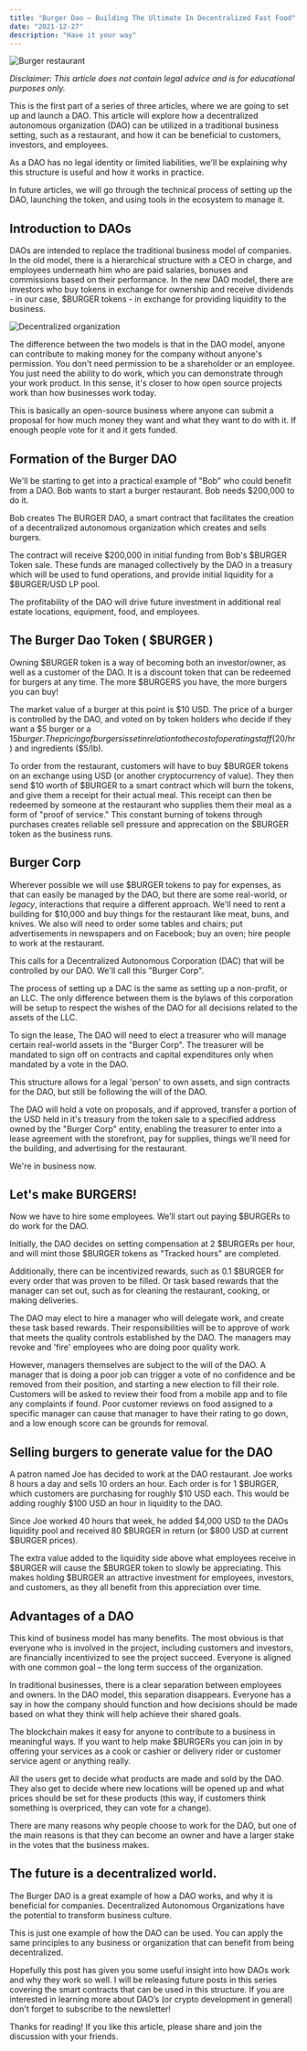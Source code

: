 ```yaml
---
title: "Burger Dao – Building The Ultimate In Decentralized Fast Food"
date: "2021-12-27"
description: "Have it your way"
---
```

![Burger restaurant](./Burger-with-fries-1024x536.jpg)

_Disclaimer: This article does not contain legal advice and is for educational purposes only._

This is the first part of a series of three articles, where we are going to set up and launch a DAO. This article will explore how a decentralized autonomous organization (DAO) can be utilized in a traditional business setting, such as a restaurant, and how it can be beneficial to customers, investors, and employees. 

As a DAO has no legal identity or limited liabilities, we'll be explaining why this structure is useful and how it works in practice.

In future articles, we will go through the technical process of setting up the DAO, launching the token, and using tools in the ecosystem to manage it.

## Introduction to DAOs 

DAOs are intended to replace the traditional business model of companies. In the old model, there is a hierarchical structure with a CEO in charge, and employees underneath him who are paid salaries, bonuses and commissions based on their performance. In the new DAO model, there are investors who buy tokens in exchange for ownership and receive dividends - in our case, $BURGER tokens - in exchange for providing liquidity to the business.

![Decentralized organization](./dao.jpg)

The difference between the two models is that in the DAO model, anyone can contribute to making money for the company without anyone's permission. You don't need permission to be a shareholder or an employee. You just need the ability to do work, which you can demonstrate through your work product. In this sense, it's closer to how open source projects work than how businesses work today.

This is basically an open-source business where anyone can submit a proposal for how much money they want and what they want to do with it. If enough people vote for it and it gets funded.

## Formation of the Burger DAO 

We'll be starting to get into a practical example of "Bob" who could benefit from a DAO. Bob wants to start a burger restaurant. Bob needs $200,000 to do it. 

Bob creates The BURGER DAO, a smart contract that facilitates the creation of a decentralized autonomous organization which creates and sells burgers. 

The contract will receive $200,000 in initial funding from Bob's $BURGER Token sale. These funds are managed collectively by the DAO in a treasury which will be used to fund operations, and provide initial liquidity for a $BURGER/USD LP pool.

The profitability of the DAO will drive future investment in additional real estate locations, equipment, food, and employees.

## The Burger Dao Token ( $BURGER ) 

Owning $BURGER token is a way of becoming both an investor/owner, as well as a customer of the DAO. It is a discount token that can be redeemed for burgers at any time. The more $BURGERS you have, the more burgers you can buy!

The market value of a burger at this point is $10 USD. The price of a burger is controlled by the DAO, and voted on by token holders who decide if they want a $5 burger or a $15 burger. The pricing of burgers is set in relation to the cost of operating staff ($20/hr) and ingredients ($5/lb). 

To order from the restaurant, customers will have to buy $BURGER tokens on an exchange using USD (or another cryptocurrency of value). They then send $10 worth of $BURGER to a smart contract which will burn the tokens, and give them a receipt for their actual meal. This receipt can then be redeemed by someone at the restaurant who supplies them their meal as a form of "proof of service." This constant burning of tokens through purchases creates reliable sell pressure and apprecation on the $BURGER token as the business runs.

## Burger Corp

Wherever possible we will use $BURGER tokens to pay for expenses, as that can easily be managed by the DAO, but there are some real-world, or *legacy*, interactions that require a different approach. We'll need to rent a building for $10,000 and buy things for the restaurant like meat, buns, and knives. We also will need to order some tables and chairs; put advertisements in newspapers and on Facebook; buy an oven; hire people to work at the restaurant.

This calls for a Decentralized Autonomous Corporation (DAC) that will be controlled by our DAO. We'll call this "Burger Corp".

The process of setting up a DAC is the same as setting up a non-profit, or an LLC. The only difference between them is the bylaws of this corporation will be setup to respect the wishes of the DAO for all decisions related to the assets of the LLC. 

To sign the lease, The DAO will need to elect a treasurer who will manage certain real-world assets in the "Burger Corp". The treasurer will be mandated to sign off on contracts and capital expenditures only when mandated by a vote in the DAO. 

This structure allows for a legal 'person' to own assets, and sign contracts for the DAO, but still be following the will of the DAO.

The DAO will hold a vote on proposals, and if approved, transfer a portion of the USD held in it's treasury from the token sale to a specified address owned by the "Burger Corp" entity, enabling the treasurer to enter into a lease agreement with the storefront, pay for supplies, things we'll need for the building, and advertising for the restaurant.

We're in business now.

## Let's make BURGERS!

Now we have to hire some employees. We’ll start out paying $BURGERs to do work for the DAO. 

Initially, the DAO decides on setting compensation at 2 $BURGERs per hour, and will mint those $BURGER tokens as "Tracked hours" are completed.

Additionally, there can be incentivized rewards, such as 0.1 $BURGER for every order that was proven to be filled. Or task based rewards that the manager can set out, such as for cleaning the restaurant, cooking, or making deliveries.

The DAO may elect to hire a manager who will delegate work, and create these task based rewards. Their responsibilities will be to approve of work that meets the quality controls established by the DAO. The managers may revoke and 'fire' employees who are doing poor quality work. 

However, managers themselves are subject to the will of the DAO. A manager that is doing a poor job can trigger a vote of no confidence and be removed from their position, and starting a new election to fill their role. Customers will be asked to review their food from a mobile app and to file any complaints if found. Poor customer reviews on food assigned to a specific manager can cause that manager to have their rating to go down, and a low enough score can be grounds for removal.

## Selling burgers to generate value for the DAO

A patron named Joe has decided to work at the DAO restaurant. Joe works 8 hours a day and sells 10 orders an hour. Each order is for 1 $BURGER, which customers are purchasing for roughly $10 USD each. This would be adding roughly $100 USD an hour in liquidity to the DAO. 

Since Joe worked 40 hours that week, he added $4,000 USD to the DAOs liquidity pool and received 80 $BURGER in return (or $800 USD at current $BURGER prices).

The extra value added to the liquidity side above what employees receive in $BURGER will cause the $BURGER token to slowly be appreciating. This makes holding $BURGER an attractive investment for employees, investors, and customers, as they all benefit from this appreciation over time.

## Advantages of a DAO

This kind of business model has many benefits. The most obvious is that everyone who is involved in the project, including customers and investors, are financially incentivized to see the project succeed. Everyone is aligned with one common goal – the long term success of the organization.

In traditional businesses, there is a clear separation between employees and owners. In the DAO model, this separation disappears. Everyone has a say in how the company should function and how decisions should be made based on what they think will help achieve their shared goals.

The blockchain makes it easy for anyone to contribute to a business in meaningful ways. If you want to help make $BURGERs you can join in by offering your services as a cook or cashier or delivery rider or customer service agent or anything really.

All the users get to decide what products are made and sold by the DAO. They also get to decide where new locations will be opened up and what prices should be set for these products (this way, if customers think something is overpriced, they can vote for a change).

There are many reasons why people choose to work for the DAO, but one of the main reasons is that they can become an owner and have a larger stake in the votes that the business makes.

## The future is a decentralized world.

The Burger DAO is a great example of how a DAO works, and why it is beneficial for companies. Decentralized Autonomous Organizations have the potential to transform business culture.

This is just one example of how the DAO can be used. You can apply the same principles to any business or organization that can benefit from being decentralized.

Hopefully this post has given you some useful insight into how DAOs work and why they work so well. I will be releasing future posts in this series covering the smart contracts that can be used in this structure. If you are interested in learning more about DAO’s (or crypto development in general) don't forget to subscribe to the newsletter!

Thanks for reading! If you like this article, please share and join the discussion with your friends.